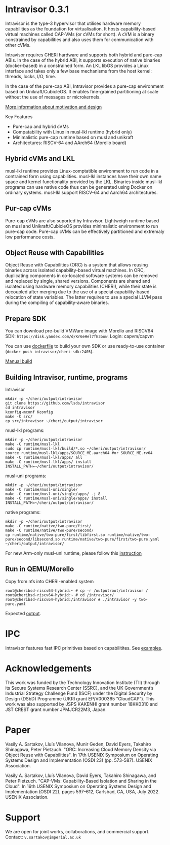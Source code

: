 # Intravisor  0.3.1

Intravisor is the type-3 hypervisor that utilises hardware memory capabilities as the foundation for virtualisation.
It hosts capability-based virtual machines called CAP-VMs (or cVMs for short).
A cVM is a binary constrained by capabilities and also uses them for communication with other cVMs.

Intravisor requires CHERI hardware and supports both hybrid and pure-cap ABIs.
In the case of the hybrid ABI, it supports execution of native binaries (docker-based) in a constrained form.
An LKL libOS provides a Linux interface and takes only a few base mechanisms from the host kernel: threads, locks, I/O, time.

In the case of the pure-cap ABI, Intravisor provides a pure-cap environment based on Unikraft/CubicleOS.
It enables fine-grained partitioning at scale without the use of messages or microkernels.

[More information about motivation and design](https://fosdem.org/2022/schedule/event/tee_intravisor/)

Key Features
* Pure-cap and hybrid cVMs
* Compatability with Linux in musl-lkl runtime (hybrid only)
* Minimalistic pure-cap runtime based on musl and unikraft
* Architectures: RISCV-64 and AArch64 (Morello board)


## Hybrid cVMs and LKL

musl-lkl runtime provides Linux-comptatible environment to run code in a contrained form using capabilities.
musl-lkl instances have their own name space and kernel functionality provided by the LKL.
Binaries inside musl-lkl programs can use native code thus can be generated using Docker on ordinary systems.
musl-lkl support RISCV-64 and Aarch64 architectures.

## Pur-cap cVMs
Pure-cap cVMs are also suported by Intravisor.
Lightweigh runtime based on musl and Unikraft/CubicleOS provides minimalistic environment to run pure-cap code.
Pure-cap cVMs can be effectively partitioned and extremaly low performance costs.

## Object Reuse with Capabilities

Object Reuse with Capabilities (ORC) is a system that allows reusing binaries across isolated capability-based virtual machines.
In ORC, duplicating components in co-located software systems can be removed and replaced by single, shared versions.
Components are shared and isolated using hardware memory capabilities (CHERI), while their state is decoupled after merging due to the use of a special capability-based relocation of state variables.
The latter requires to use a special LLVM pass during the compiling of capability-aware binaries. 


## Prepare SDK

You can download pre-build VMWare image with Morello and RISCV64 SDK: `https://disk.yandex.com/d/Kr6eHel7fE3oow`. Login:  capvm/capvm

You can use [dockerfile](extras/cheribuild-docker/) to build your own SDK or use ready-to-use container (`docker push intravisor/cheri-sdk:2405`).

[Manual build](build.md)

## Building Intravisor, runtime, programs

Intravisor
```
mkdir -p ~/cheri/output/intravisor
git clone https://github.com/lsds/intravisor
cd intravisor
kconfig-mconf Kconfig
make -C src/
cp src/intravisor ~/cheri/output/intravisor
```

musl-lkl programs:
```
mkdir -p ~/cheri/output/intravisor
make -C runtime/musl-lkl
sudo cp runtime/musl-lkl/build/*.so ~/cheri/output/intravisor/
source runtime/musl-lkl/apps/SOURCE_ME.aarch64 #or SOURCE_ME.rv64
make -C runtime/musl-lkl/apps/ all
make -C runtime/musl-lkl/apps/ install INSTALL_PATH=~/cheri/output/intravisor/
```

musl-uni programs:
```
mkdir -p ~/cheri/output/intravisor
make -C runtime/musl-uni/single/
make -C runtime/musl-uni/single/apps/ -j 8
make -C runtime/musl-uni/single/apps/ install INSTALL_PATH=~/cheri/output/intravisor/
```

native programs:
```
mkdir -p ~/cheri/output/intravisor
make -C runtime/native/two-pure/first/
make -C runtime/native/two-pure/second/
cp runtime/native/two-pure/first/libfirst.so runtime/native/two-pure/second/libsecond.so runtime/native/two-pure/first/two-pure.yaml ~/cheri/output/intravisor/
```

For new Arm-only musl-uni runtime, please follow this [instruction](runtime/musl3-uni2)


## Run in QEMU/Morello


Copy from nfs into CHERI-enabled system

```
root@cheribsd-riscv64-hybrid:~ # cp -r /outputroot/intravisor /
root@cheribsd-riscv64-hybrid:~ # cd /intravisor/
root@cheribsd-riscv64-hybrid:/intravisor # ./intravisor -y two-pure.yaml 
```

Expected [output](runtime/native/two-pure).

# IPC 

Intravisor features fast IPC primitives based on capabilitites. See [examples](runtime/musl-lkl/apps/cap_file/). 


# Acknowledgements

This work was funded by the Technology Innovation Institute (TII) through its Secure Systems Research Center (SSRC),
and the UK Government’s Industrial Strategy Challenge Fund (ISCF) under the Digital Security by Design (DSbD) Programme (UKRI grant EP/V000365 “CloudCAP”).
This work was also supported by JSPS KAKENHI grant number 18KK0310 and JST CREST grant number JPMJCR22M3, Japan.

# Paper 

Vasily A. Sartakov, Lluís Vilanova, Munir Geden, David Eyers, Takahiro Shinagawa, Peter Pietzuch. "ORC: Increasing Cloud Memory Density via Object Reuse with Capabilities". In 17th USENIX Symposium on Operating Systems Design and Implementation (OSDI 23) (pp. 573-587). USENIX Association.

Vasily A. Sartakov, Lluís Vilanova, David Eyers, Takahiro Shinagawa, and Peter Pietzuch. "CAP-VMs: Capability-Based Isolation and Sharing in the Cloud". In 16th USENIX Symposium on Operating Systems Design and Implementation (OSDI 22), pages 597–612, Carlsbad, CA, USA, July 2022. USENIX Association.

# Support 

We are open for joint works, collaborations, and commercial support. Contact: `v.sartakov@imperial.ac.uk`